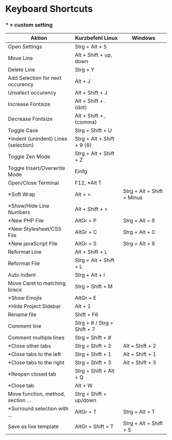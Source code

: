# Keyboard Shortcuts

### * = custom setting
| Aktion                               | Kurzbefehl Linux            | Windows                    |
|--------------------------------------|-----------------------------|----------------------------|
| Open Settings                        | Strg + Alt + S              |                            |
| Move Line                            | Alt + Shift + up, down      |                            |
| Delete Line                          | Strg + Y                    |                            |
| Add Selection for next occurency     | Alt + J                     |                            |
| Unselect occurency                   | Alt + Shift + J             |                            |
| Increase Fontsize                    | Alt + Shift + . (dot)       |                            |
| Decrease Fontsize                    | Alt + Shift + , (comma)     |                            |
| Toggle Case                          | Strg + Shift + U            |                            |
| *Indent (unindent) Lines (selection) | Strg + Alt + Shift + 9 (8)  |                            |
| Toggle Zen Mode                      | Strg + Alt + Shift + Z      |                            |
| Toggle Insert/Overwrite Mode         | Einfg                       |                            |
| Open/Close Terminal                  | F12, *Alt T                 |                            |
| *Soft Wrap                           | Alt + <                     | Strg + Alt + Shift + Minus |
| *Show/Hide Line Numbers              | Alt + Shift + >             |                            |
| *New PHP File                        | AltGr + P                   | Strg + Alt + ß             |
| *New Stylesheet/CSS File             | AltGr + C                   | Strg + Alt + 0             |
| *New javaScript File                 | AltGr + S                   | Strg + Alt + 9             |
| Reformat Line                        | Alt + Shift + L             |                            |
| Reformat File                        | Strg + Alt + Shift + L      |                            |
| Auto Indent                          | Strg + Alt + I              |                            |
| Move Caret to matching brace         | Strg + Shift + M            |                            |
| *Show Emojis                         | AltGr + E                   |                            |
| *Hide Project Sidebar                | Alt + 1                     |                            |
| Rename file                          | Shift + F6                  |                            |
| Comment line                         | Strg + # / Strg + Shift + 7 |                            |
| Comment multiple lines               | Strg + Shift + #            |                            | 
| *Close other tabs                    | Strg + Shift + 2            | Alt + Shift + 2            |
| *Close tabs to the left              | Strg + Shift + 1            | Alt + Shift + 1            |
| *Close tabs to the right             | Strg + Shift + 3            | Alt + Shift + 3            |
| *Reopen closed tab                   | Strg + Shift + Alt + Q      |                            |
| *Close tab                           | Alt + W                     |                            |
| Move function, method, section ...   | Strg + Shift + up/down      |                            |
| *Surround selection with ...         | AltGr + T                   | Strg + Alt + T             |
| Save as live template                | AltGr + Shift + T           | Strg + Alt + Shift + S     |